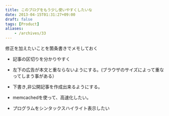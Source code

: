```yaml
---
title: このブログをもう少し使いやすくしたいな
date: 2013-04-15T01:31:27+09:00
draft: false
tags: [Product]
aliases:
    - /archives/33
---
```


修正を加えたいことを箇条書きでメモしておく



* 記事の区切りを分かりやすく

* 左下の広告が本文と重ならないようにする。(ブラウザのサイズによって重なってしまう事がある）

* 下書き,非公開記事を作成出来るようにする。

* memcachedを使って、高速化したい。

* プログラムをシンタックスハイライト表示したい

